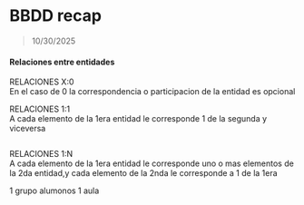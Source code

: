 # BBDD recap





> 10/30/2025

#### Relaciones entre entidades
 
RELACIONES X:0  
En el caso de 0 la correspondencia o participacion de la entidad es opcional  

RELACIONES 1:1   
 A cada elemento de la 1era entidad le corresponde 1 de la segunda y viceversa

![]()

RELACIONES 1:N  
 A cada elemento de la 1era entidad le corresponde uno o mas elementos de la 2da entidad,y cada elemento de la 2nda le corresponde a 1 de la 1era




1 grupo alumonos 1 aula
